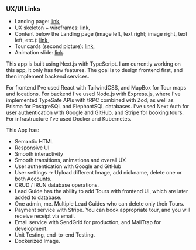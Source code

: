 ### UX/UI Links

- Landing page: [link](https://dribbble.com/shots/16461003-Travelious-Travelling-Services-Landing-Page-Website/attachments/11631202?mode=media),
- UX skeleton + wireframes: [link](https://www.behance.net/gallery/171751519/Travel-Website-Design-Landing-Page),
- Content below the Landing page (image left, text right; image right, text left, etc.): [link](https://www.behance.net/gallery/168961811/Travel-agency-landing-page),
- Tour cards (second picture): [link](https://dribbble.com/shots/3532364-The-Great-Outdoors),
- Animation slide: [link](https://dribbble.com/shots/10474951-Creative-Travel-Website-Design?utm_source=pinterest&utm_campaign=pinterest_shot&utm_content=Creative+Travel+Website+Design&utm_medium=Social_Share).

This app is built using Next.js with TypeScript. I am currently working on this app, it only has few features. The goal is to design frontend first, and then implement backend services.

For frontend I've used React with TailwindCSS, and MapBox for Tour maps and locations.
For backend I've used Node.js with Express.js, where I've implemented TypeSafe APIs with tRPC combined with Zod, as well as Prisma for PostgreSQL and ElephantSQL databases. I've used Next Auth for user authentication with Google and GitHub, and Stripe for booking tours.
For infrastructure I've used Docker and Kubernetes.

This App has:

- Semantic HTML
- Responsive UI
- Smooth interactivity
- Smooth transitions, animations and overall UX
- User authentication with Google and GitHub
- User settings -> Upload different Image, add nickname, delete one or both Accounts.
- CRUD / IRUN database operations.
- Lead Guide has the ability to add Tours with frontend UI, which are later added to database.
- One admin, me. Multiple Lead Guides who can delete only their Tours.
- Payment service with Stripe. You can book appropriate tour, and you will receive receipt via email.
- Email service with SendGrid for production, and MailTrap for development.
- Unit Testing, end-to-end Testing.
- Dockerized Image.
